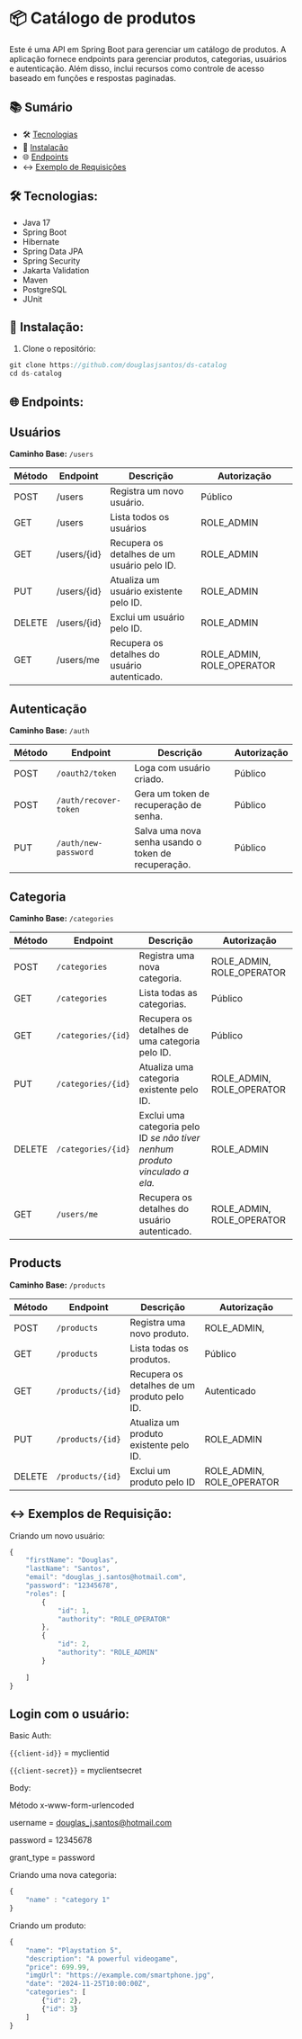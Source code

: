 # 📦 Catálogo de produtos

Este é uma API em Spring Boot para gerenciar um catálogo de produtos. A aplicação fornece endpoints para gerenciar produtos, categorias, usuários e autenticação. Além disso, inclui recursos como controle de acesso baseado em funções e respostas paginadas.


## 📚 Sumário
- 🛠️ [Tecnologias](#tecnologias)
- 🚀 [Instalação](#instalação)
- 🌐 [Endpoints](#endpoints)
- ↔️ [Exemplo de Requisições](#requisicoes)


## 🛠️ Tecnologias: <a id="tecnologias"></a>
- Java 17
- Spring Boot
- Hibernate
- Spring Data JPA
- Spring Security
- Jakarta Validation
- Maven
- PostgreSQL
- JUnit

## 🚀 Instalação: <a id="instalação"></a>
1. Clone o repositório:
```java
git clone https://github.com/douglasjsantos/ds-catalog
cd ds-catalog
```

## 🌐 Endpoints: <a id="endpoints"></a>
## Usuários

**Caminho Base:** `/users`

| Método | Endpoint | Descrição | Autorização |
| --- | --- | --- | --- |
| POST | /users | Registra um novo usuário. | Público |
| GET | /users | Lista todos os usuários | ROLE_ADMIN |
| GET | /users/{id} | Recupera os detalhes de um usuário pelo ID. | ROLE_ADMIN |
| PUT | /users/{id} | Atualiza um usuário existente pelo ID. | ROLE_ADMIN |
| DELETE | /users/{id} | Exclui um usuário pelo ID. | ROLE_ADMIN |
| GET | /users/me | Recupera os detalhes do usuário autenticado. | ROLE_ADMIN, ROLE_OPERATOR |


## Autenticação

**Caminho Base:** `/auth`

| Método | Endpoint | Descrição | Autorização |
| --- | --- | --- | --- |
| POST | `/oauth2/token` | Loga com usuário criado. | Público |
| POST | `/auth/recover-token` | Gera um token de recuperação de senha. | Público |
| PUT | `/auth/new-password` | Salva uma nova senha usando o token de recuperação. | Público |



## Categoria

**Caminho Base:** `/categories`     

| Método | Endpoint | Descrição | Autorização |
| --- | --- | --- | --- |
| POST | `/categories` | Registra uma nova categoria. | ROLE_ADMIN, ROLE_OPERATOR |
| GET | `/categories` | Lista todas as categorias. | Público |
| GET | `/categories/{id}` | Recupera os detalhes de uma categoria pelo ID. | Público |
| PUT | `/categories/{id}` | Atualiza uma categoria existente pelo ID. | ROLE_ADMIN, ROLE_OPERATOR |
| DELETE | `/categories/{id}` | Exclui uma categoria pelo ID *se não tiver nenhum produto vinculado a ela.* | ROLE_ADMIN |
| GET | `/users/me` | Recupera os detalhes do usuário autenticado. | ROLE_ADMIN, ROLE_OPERATOR |


## Products

**Caminho Base:** `/products`     

| Método | Endpoint | Descrição | Autorização |
| --- | --- | --- | --- |
| POST | `/products` | Registra uma novo produto. | ROLE_ADMIN, |
| GET | `/products` | Lista todas os produtos. | Público |
| GET | `/products/{id}` | Recupera os detalhes de um produto pelo ID. | Autenticado |
| PUT | `/products/{id}` | Atualiza um produto existente pelo ID. | ROLE_ADMIN |
| DELETE | `/products/{id}` | Exclui um produto pelo ID | ROLE_ADMIN, ROLE_OPERATOR |


## ↔️ Exemplos de Requisição: <a id="requisicoes"></a>

Criando um novo usuário:

```jsx
{
    "firstName": "Douglas",
    "lastName": "Santos",
    "email": "douglas_j.santos@hotmail.com",
    "password": "12345678",
    "roles": [
        {
            "id": 1,
            "authority": "ROLE_OPERATOR"
        },
        {
            "id": 2,
            "authority": "ROLE_ADMIN"
        }
        
    ]
}
```
## Login com o usuário:

Basic Auth: 

`{{client-id}}` = myclientid

`{{client-secret}}` = myclientsecret

Body:

Método x-www-form-urlencoded

username = douglas_j.santos@hotmail.com

password = 12345678

grant_type = password


Criando uma nova categoria:

```jsx
{
	"name" : "category 1"
}
```

Criando um produto:

```jsx
{
    "name": "Playstation 5",
    "description": "A powerful videogame",
    "price": 699.99,
    "imgUrl": "https://example.com/smartphone.jpg",
    "date": "2024-11-25T10:00:00Z",
    "categories": [
        {"id": 2},
        {"id": 3}
    ]
}

```
